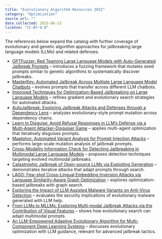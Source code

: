 ```yaml
---
title: "Evolutionary Algorithm Resources 2032"
category: "Optimization"
source_url: ""
date_collected: 2025-06-23
license: "CC-BY-4.0"
---
```


The references below expand the catalog with further coverage of evolutionary and genetic algorithm approaches for jailbreaking large language models (LLMs) and related defenses.

- [GPTFuzzer: Red Teaming Large Language Models with Auto-Generated Jailbreak Prompts](https://arxiv.org/abs/2309.10253) – introduces a fuzzing framework that mutates seed prompts similar to genetic algorithms to systematically discover jailbreaks.
- [MasterKey: Automated Jailbreak Across Multiple Large Language Model Chatbots](https://arxiv.org/abs/2307.08715) – evolves prompts that transfer across different LLM chatbots.
- [Improved Techniques for Optimization-Based Jailbreaking on Large Language Models](https://arxiv.org/abs/2405.21018) – refines gradient and evolutionary search strategies for automated attacks.
- [AutoJailbreak: Exploring Jailbreak Attacks and Defenses through a Dependency Lens](https://arxiv.org/abs/2406.03805) – analyzes evolutionary-style prompt mutation across dependency chains.
- [Learn to Disguise: Avoid Refusal Responses in LLM’s Defense via a Multi-Agent Attacker-Disguiser Game](https://arxiv.org/abs/2404.02532) – applies multi-agent optimization that iteratively disguises prompts.
- [Maatphor: Automated Variant Analysis for Prompt Injection Attacks](https://arxiv.org/abs/2312.11513) – performs large-scale mutation analysis of jailbreak prompts.
- [Cross-Modality Information Check for Detecting Jailbreaking in Multimodal Large Language Models](https://arxiv.org/abs/2407.21659) – proposes detection techniques targeting evolved multimodal jailbreaks.
- [Catastrophic Jailbreak of Open-source LLMs via Exploiting Generation](https://arxiv.org/abs/2310.06987) – demonstrates iterative attacks that adapt prompts through search.
- [LAGO: Few-shot Cross-Lingual Embedding Inversion Attacks via Language Similarity-Aware Graph Optimization](https://arxiv.org/abs/2505.16008) – explores optimization-based jailbreaks with graph search.
- [Exploring the Impact of LLM Assisted Malware Variants on Anti-Virus Detection](https://doi.org/10.1109/dsc63325.2024.00027) – evaluates the security implications of evolutionary malware generated with LLM help.
- [From LLMs to MLLMs: Exploring Multi-modal Jailbreak Attacks via the Contribution of Visual Features](https://arxiv.org/abs/2406.14859) – shows how evolutionary search can adapt multimodal prompts.
- [An LLM-Empowered Adaptive Evolutionary Algorithm for Multi-Component Deep Learning Systems](https://doi.org/10.1609/aaai.v39i19.34303) – discusses evolutionary optimization with LLM guidance, relevant for advanced jailbreak tactics.
